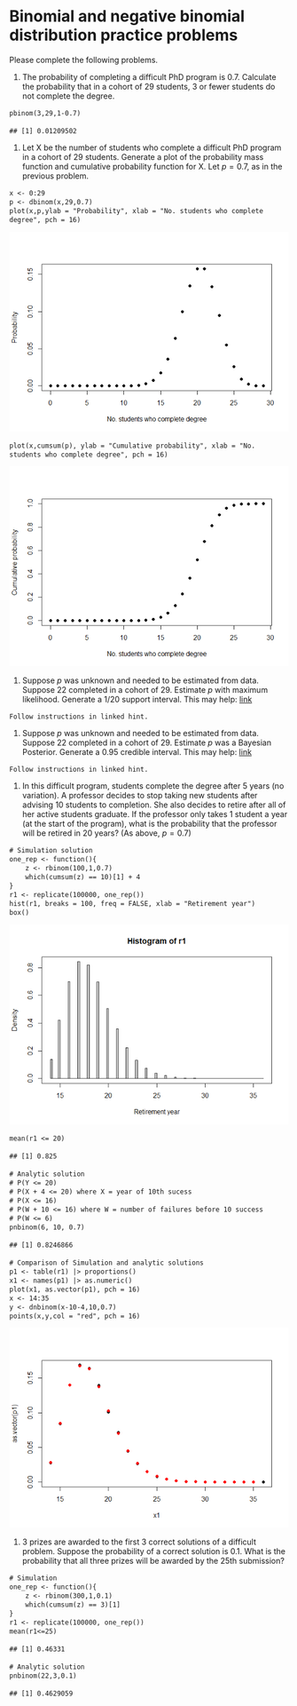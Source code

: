 # Binomial and negative binomial distribution practice problems

Please complete the following problems.

1.  The probability of completing a difficult PhD program is 0.7.
    Calculate the probability that in a cohort of 29 students, 3 or
    fewer students do not complete the degree.

<!-- -->

    pbinom(3,29,1-0.7)

    ## [1] 0.01209502

1.  Let X be the number of students who complete a difficult PhD program
    in a cohort of 29 students. Generate a plot of the probability mass
    function and cumulative probability function for X. Let *p* = 0.7,
    as in the previous problem.

<!-- -->

    x <- 0:29
    p <- dbinom(x,29,0.7)
    plot(x,p,ylab = "Probability", xlab = "No. students who complete degree", pch = 16)

![](hw15-solution_files/figure-markdown_strict/unnamed-chunk-2-1.png)

    plot(x,cumsum(p), ylab = "Cumulative probability", xlab = "No. students who complete degree", pch = 16)

![](hw15-solution_files/figure-markdown_strict/unnamed-chunk-2-2.png)

1.  Suppose *p* was unknown and needed to be estimated from data.
    Suppose 22 completed in a cohort of 29. Estimate *p* with maximum
    likelihood. Generate a 1/20 support interval. This may help:
    [link](hw15a-maximum-likelihood.md)

<!-- -->

    Follow instructions in linked hint.

1.  Suppose *p* was unknown and needed to be estimated from data.
    Suppose 22 completed in a cohort of 29. Estimate *p* was a Bayesian
    Posterior. Generate a 0.95 credible interval. This may help:
    [link](hw15b-bayesian-posterior.md)

<!-- -->

    Follow instructions in linked hint.

1.  In this difficult program, students complete the degree after 5
    years (no variation). A professor decides to stop taking new
    students after advising 10 students to completion. She also decides
    to retire after all of her active students graduate. If the
    professor only takes 1 student a year (at the start of the program),
    what is the probability that the professor will be retired in 20
    years? (As above, *p* = 0.7)

<!-- -->

    # Simulation solution
    one_rep <- function(){
        z <- rbinom(100,1,0.7)
        which(cumsum(z) == 10)[1] + 4
    }
    r1 <- replicate(100000, one_rep())
    hist(r1, breaks = 100, freq = FALSE, xlab = "Retirement year")
    box()

![](hw15-solution_files/figure-markdown_strict/unnamed-chunk-3-1.png)

    mean(r1 <= 20)

    ## [1] 0.825

    # Analytic solution
    # P(Y <= 20)
    # P(X + 4 <= 20) where X = year of 10th sucess
    # P(X <= 16)
    # P(W + 10 <= 16) where W = number of failures before 10 success
    # P(W <= 6)
    pnbinom(6, 10, 0.7)

    ## [1] 0.8246866

    # Comparison of Simulation and analytic solutions
    p1 <- table(r1) |> proportions()
    x1 <- names(p1) |> as.numeric()
    plot(x1, as.vector(p1), pch = 16)
    x <- 14:35
    y <- dnbinom(x-10-4,10,0.7)
    points(x,y,col = "red", pch = 16)

![](hw15-solution_files/figure-markdown_strict/unnamed-chunk-3-2.png)

1.  3 prizes are awarded to the first 3 correct solutions of a difficult
    problem. Suppose the probability of a correct solution is 0.1. What
    is the probability that all three prizes will be awarded by the 25th
    submission?

<!-- -->

    # Simulation
    one_rep <- function(){
        z <- rbinom(300,1,0.1)
        which(cumsum(z) == 3)[1]
    }
    r1 <- replicate(100000, one_rep())
    mean(r1<=25)

    ## [1] 0.46331

    # Analytic solution
    pnbinom(22,3,0.1)

    ## [1] 0.4629059
